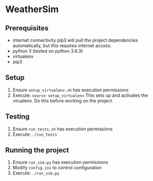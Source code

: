 # WeatherSim

## Prerequisites
- internet connectivity
    pip3 will pull the project dependencies automatically, but this requires internet access.
- python 3 (tested on python 3.6.3)
- virtualenv
- pip3

## Setup
1. Ensure `setup_virtualenv.sh` has execution permissions
2. Execute: `source setup_virtualenv` This sets up and activates the virualenv. Do this before working on the project.

## Testing
1. Ensure `run_tests.sh` has execution permissions
2. Execute: `./run_tests`

## Running the project
1. Ensure `run_sim.py` has execution permissions
2. Modify `config.ini` to control configuration
2. Execute: `./run_sim.py`

